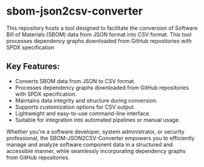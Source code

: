 # sbom-json2csv-converter

This repository hosts a tool designed to facilitate the conversion of Software Bill of Materials (SBOM) data from JSON format into CSV format. This tool processes dependency graphs downloaded from GitHub repositories with SPDX specification

## Key Features:

- Converts SBOM data from JSON to CSV format.
- Processes dependency graphs downloaded from GitHub repositories with SPDX specification.
- Maintains data integrity and structure during conversion.
- Supports customization options for CSV output.
- Lightweight and easy-to-use command-line interface.
- Suitable for integration into automated pipelines or manual usage.

Whether you're a software developer, system administrator, or security professional, the SBOM-JSON2CSV-Converter empowers you to efficiently manage and analyze software component data in a structured and accessible manner, while seamlessly incorporating dependency graphs from GitHub repositories.
